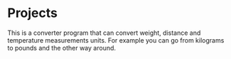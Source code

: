 # Projects
This is a converter program that can convert weight, distance and temperature measurements units. 
For example you can go from kilograms to pounds and the other way around.
